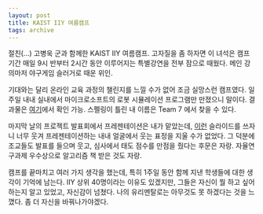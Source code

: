 ```yaml
---
layout: post
title: KAIST IIY 여름캠프
tags: archive
---
```


절친(…) 고병욱 군과 함께한 KAIST IIY 여름캠프. 고자질을 좀 하자면 이 녀석은 캠프 기간 매일 9시 반부터 2시간 동안 이루어지는 특별강연을 전부 잠으로 때웠다. 메인 강의마저 야구게임 슬러거로 때운 위인.

기대와는 달리 온라인 교육 과정의 챌린지를 느낄 수가 없어 조금 실망스런 캠프였다. 일주일 내내 실내에서 마이크로소프트의 로봇 시뮬레이션 프로그램만 만졌으니 말이다. 결과물은 [여기](http://helloapps.com/CreativeIT/)에서 확인 가능. 스펠링이 틀린 내 이름은 Team 7 에서 찾을 수 있다.

마지막 날의 프로젝트 발표회에서 프레젠테이션은 내가 맡았는데, [이런](https://docs.google.com/presentation/d/1yLXvs8m4TNydZnwyYQMEs6YZIFoM3zyPzA1OwTxHoPU/edit) 슬라이드를 쓰자니 너무 웃겨 프레젠테이션하는 내내 얼굴에서 웃는 표정을 지울 수가 없었다. 그 덕분에 조교들도 발표를 들으며 웃고, 심사에서 태도 점수를 만점을 줬다는 후문은 자랑. 자율연구과제 우수상으로 알고리즘 책 받은 것도 자랑.

캠프를 끝마치고 여러 가지 생각을 했는데, 특히 1주일 동안 함께 지낸 학생들에 대한 생각이 기억에 남는다. IIY 상위 40명이라는 이유도 있겠지만, 그들은 자신이 뭘 하고 싶어하는지 알고 있었고, 자신감이 넘쳤다. 나의 유리멘탈로는 아무것도 못 하겠다는 것을 느꼈다. 좀 더 자신을 바꿔나가야겠다.
